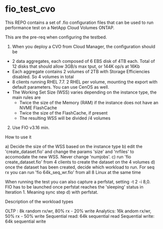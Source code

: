 # fio_test_cvo

This REPO contains a set of .fio configuration files that can be used to run performance test on a NetApp Cloud Volumes ONTAP.

This are the pre-req when configuring the testbed.
1) When you deploy a CVO from Cloud Manager, the configuration should be
  - 2 data aggregates, each composed of 6 EBS disk of 4TB each. Total of 12 disks that should allow 3GB/s max tput, or 144K op/s at 16Kb
  - Each aggregate contains 2 volumes of 2TB with Storage Efficiencies disabled. So 4 volumes in total
  - 8 clients running RHEL 7.7. 2 RHEL per volume, mounting the export with default parameters. You can use CenOS as well.
  - The Working Set Size (WSS) varies depending on the instance type, the main rules are
      - Twice the size of the Memory (RAM) if the instance does not have an NVME FlashCache
      - Twice the size of the FlashCache, if present
      - The resulting WSS will be divided /4 volumes
      
2) Use FIO v3.16 min.

How to use it

a) Decide the size of the WSS based on the instance type
b) edit the 'create_dataset.fio' and change the params 'size' and 'nrfiles' to accomodate the new WSS. Never change 'numjobs'.
c) run 'fio create_dataset.fio' from 4 clients to create the dataset on the 4 volumes
d) once the dataset has been created, decide which workload to run. For seq rx you can run 'fio 64k_seq_wr.fio' from all 8 Linux at the same time

When running the test you can also capture a perfstat, setting -t 2 -i 8,0. FIO has to be launched once perfstat reaches the 'sleeping' status in Iteration 1. Meaning sync step d) with perfstat. 

Description of the workload types

OLTP : 8k random rx/wr, 80% rx - 20% write
Analytics: 16k andom rx/wr, 50% rx - 50% write 
Sequential read: 64k sequential read
Sequential write: 64k sequential write
